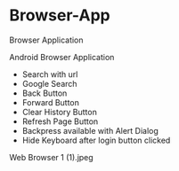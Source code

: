 # Browser-App
Browser Application 

Android Browser Application

- Search with url
- Google Search
- Back Button
- Forward Button
- Clear History Button
- Refresh Page Button
- Backpress available with Alert Dialog
- Hide Keyboard after login button clicked


Web Browser 1 (1).jpeg

